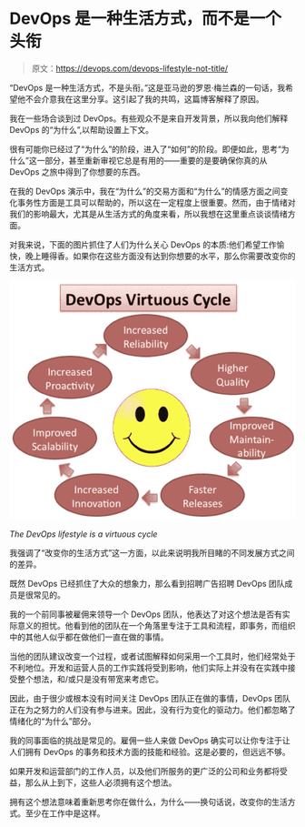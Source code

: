 # DevOps 是一种生活方式，而不是一个头衔

> 原文：<https://devops.com/devops-lifestyle-not-title/>

“DevOps 是一种生活方式，不是头衔。”这是亚马逊的罗恩·梅兰森的一句话，我希望他不会介意我在这里分享。这引起了我的共鸣，这篇博客解释了原因。

我在一些场合谈到过 DevOps。有些观众不是来自开发背景，所以我向他们解释 DevOps 的“为什么”,以帮助设置上下文。

很有可能你已经过了“为什么”的阶段，进入了“如何”的阶段。即便如此，思考“为什么”这一部分，甚至重新审视它总是有用的——重要的是要确保你真的从 DevOps 之旅中得到了你想要的东西。

在我的 DevOps 演示中，我在“为什么”的交易方面和“为什么”的情感方面之间变化事务性方面是工具可以帮助的，所以这在一定程度上很重要。然而，由于情绪对我们的影响最大，尤其是从生活方式的角度来看，所以我想在这里重点谈谈情绪方面。

对我来说，下面的图片抓住了人们为什么关心 DevOps 的本质:他们希望工作愉快，晚上睡得香。如果你在这些方面没有达到你想要的水平，那么你需要改变你的生活方式。

![The DevOps lifestyle is a virtuous cycle](img/c0afa7e8f2d601ecea43cc59b8cc6875.png)

*The DevOps lifestyle is a virtuous cycle*

我强调了“改变你的生活方式”这一方面，以此来说明我所目睹的不同发展方式之间的差异。

既然 DevOps 已经抓住了大众的想象力，那么看到招聘广告招聘 DevOps 团队成员是很常见的。

我的一个前同事被雇佣来领导一个 DevOps 团队，他表达了对这个想法是否有实际意义的担忧。他看到他的团队在一个角落里专注于工具和流程，即事务，而组织中的其他人似乎都在做他们一直在做的事情。

当他的团队建议改变一个过程，或者试图解释如何采用一个工具时，他们经常处于不利地位。开发和运营人员的工作实践将受到影响，他们实际上并没有在实践中接受整个想法，和/或只是没有带宽来考虑它。

因此，由于很少或根本没有时间关注 DevOps 团队正在做的事情，DevOps 团队正在为之努力的人们没有参与进来。因此，没有行为变化的驱动力。他们都忽略了情绪化的“为什么”部分。

我的同事面临的挑战是常见的。雇佣一些人来做 DevOps 确实可以让你专注于让人们拥有 DevOps 的事务和技术方面的技能和经验。这是必要的，但远远不够。

如果开发和运营部门的工作人员，以及他们所服务的更广泛的公司和业务都将受益，那么从上到下，这些人必须拥有这个想法。

拥有这个想法意味着重新思考你在做什么，为什么——换句话说，改变你的生活方式。至少在工作中是这样。